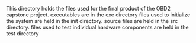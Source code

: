 This directory holds the files used for the final product of the OBD2 capstone project.
executables are in the exe directory
files used to initialize the system are held in the init directory.
source files are held in the src directory.
files used to test individual hardware components are held in the test directory
